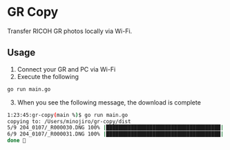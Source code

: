 # GR Copy

Transfer RICOH GR photos locally via Wi-Fi.

## Usage

1. Connect your GR and PC via Wi-Fi
2. Execute the following

```sh
go run main.go
```

3. When you see the following message, the download is complete

```sh
1:23:45:gr-copy(main %)$ go run main.go
copying to: /Users/minojiro/gr-copy/dist
5/9 204_0107/_R000030.DNG 100% |█████████████████████████████████████| (30/30 MB, 4.7 MB/s)
6/9 204_0107/_R000031.DNG 100% |█████████████████████████████████████| (30/30 MB, 5.0 MB/s)
done 🎉
```
